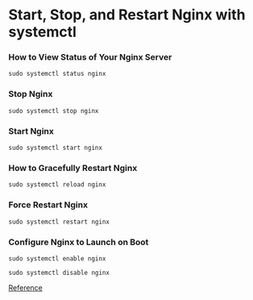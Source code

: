 # Start, Stop, and Restart Nginx with systemctl

### How to View Status of Your Nginx Server

``` sudo systemctl status nginx ```

### Stop Nginx

``` sudo systemctl stop nginx ```

### Start Nginx

``` sudo systemctl start nginx ```

### How to Gracefully Restart  Nginx

``` sudo systemctl reload nginx ```

### Force Restart Nginx

``` sudo systemctl restart nginx ```

### Configure Nginx to Launch on Boot

``` sudo systemctl enable nginx ```

``` sudo systemctl disable nginx ```


[Reference](https://phoenixnap.com/kb/nginx-start-stop-restart)